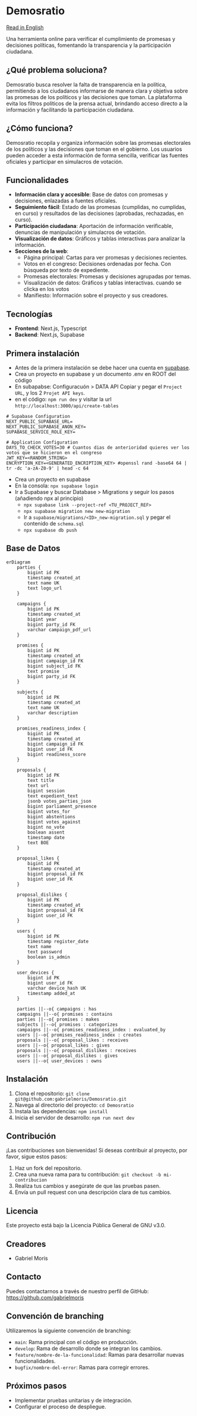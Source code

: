 # Demosratio

[Read in English](README.en.md)

Una herramienta online para verificar el cumplimiento de promesas y decisiones políticas, fomentando la transparencia y la participación ciudadana.

## ¿Qué problema soluciona?

Demosratio busca resolver la falta de transparencia en la política, permitiendo a los ciudadanos informarse de manera clara y objetiva sobre las promesas de los políticos y las decisiones que toman. La plataforma evita los filtros políticos de la prensa actual, brindando acceso directo a la información y facilitando la participación ciudadana.

## ¿Cómo funciona?

Demosratio recopila y organiza información sobre las promesas electorales de los políticos y las decisiones que toman en el gobierno. Los usuarios pueden acceder a esta información de forma sencilla, verificar las fuentes oficiales y participar en simulacros de votación.

## Funcionalidades

- **Información clara y accesible**: Base de datos con promesas y decisiones, enlazadas a fuentes oficiales.
- **Seguimiento fácil**: Estado de las promesas (cumplidas, no cumplidas, en curso) y resultados de las decisiones (aprobadas, rechazadas, en curso).
- **Participación ciudadana**: Aportación de información verificable, denuncias de manipulación y simulacros de votación.
- **Visualización de datos**: Gráficos y tablas interactivas para analizar la información.
- **Secciones de la web**:
  - Página principal: Cartas para ver promesas y decisiones recientes.
  - Votos en el congreso: Decisiones ordenadas por fecha. Con búsqueda por texto de expediente.
  - Promesas electorales: Promesas y decisiones agrupadas por temas.
  - Visualización de datos: Gráficos y tablas interactivas. cuando se clicka en los votos
  - Manifiesto: Información sobre el proyecto y sus creadores.

## Tecnologías

- **Frontend**: Next.js, Typescript
- **Backend**: Next.js, Supabase

## Primera instalación

- Antes de la primera instalación se debe hacer una cuenta en [supabase](https://supabase.com/).
- Crea un proyecto en supabase y un documento .env en ROOT del código
- En subapabse: Configuracuón > DATA API Copiar y pegar el `Project URL`, y los 2 `Projet API keys`.
- en el código: `npm run dev` y visitar la url `http://localhost:3000/api/create-tables`

```
# Supabase Configuration
NEXT_PUBLIC_SUPABASE_URL=
NEXT_PUBLIC_SUPABASE_ANON_KEY=
SUPABASE_SERVICE_ROLE_KEY=

# Application Configuration
DAYS_TO_CHECK_VOTES=30 # Cuantos dias de anterioridad quieres ver los votos que se hicieron en el congreso
JWT_KEY=<RANDOM_STRING>
ENCRYPTION_KEY=<GENERATED_ENCRIPTION_KEY> #openssl rand -base64 64 | tr -dc 'a-zA-Z0-9' | head -c 64

```

- Crea un proyecto en supabase
- En la consola: `npx supabase login`
- Ir a Supabase y buscar Database > Migrations y seguir los pasos (añadiendo npx al principio)
  - `npx supabase link --project-ref <TU_PROJECT_REF>`
  - `npx supabase migration new new-migration`
  - Ir a `supabase/migrations/<ID>_new-migration.sql` y pegar el contenido de `schema.sql`
  - `npx supabase db push`

## Base de Datos

```mermaid
erDiagram
    parties {
        bigint id PK
        timestamp created_at
        text name UK
        text logo_url
    }

    campaigns {
        bigint id PK
        timestamp created_at
        bigint year
        bigint party_id FK
        varchar campaign_pdf_url
    }

    promises {
        bigint id PK
        timestamp created_at
        bigint campaign_id FK
        bigint subject_id FK
        text promise
        bigint party_id FK
    }

    subjects {
        bigint id PK
        timestamp created_at
        text name UK
        varchar description
    }

    promises_readiness_index {
        bigint id PK
        timestamp created_at
        bigint campaign_id FK
        bigint user_id FK
        bigint readiness_score
    }

    proposals {
        bigint id PK
        text title
        text url
        bigint session
        text expedient_text
        jsonb votes_parties_json
        bigint parliament_presence
        bigint votes_for
        bigint abstentions
        bigint votes_against
        bigint no_vote
        boolean assent
        timestamp date
        text BOE
    }

    proposal_likes {
        bigint id PK
        timestamp created_at
        bigint proposal_id FK
        bigint user_id FK
    }

    proposal_dislikes {
        bigint id PK
        timestamp created_at
        bigint proposal_id FK
        bigint user_id FK
    }

    users {
        bigint id PK
        timestamp register_date
        text name
        text password
        boolean is_admin
    }

    user_devices {
        bigint id PK
        bigint user_id FK
        varchar device_hash UK
        timestamp added_at
    }

    parties ||--o{ campaigns : has
    campaigns ||--o{ promises : contains
    parties ||--o{ promises : makes
    subjects ||--o{ promises : categorizes
    campaigns ||--o{ promises_readiness_index : evaluated_by
    users ||--o{ promises_readiness_index : creates
    proposals ||--o{ proposal_likes : receives
    users ||--o{ proposal_likes : gives
    proposals ||--o{ proposal_dislikes : receives
    users ||--o{ proposal_dislikes : gives
    users ||--o{ user_devices : owns
```

## Instalación

1.  Clona el repositorio: `git clone git@github.com:gabrielmoris/Demosratio.git`
2.  Navega al directorio del proyecto: `cd Demosratio`
3.  Instala las dependencias: `npm install`
4.  Inicia el servidor de desarrollo: `npm run next dev`

## Contribución

¡Las contribuciones son bienvenidas! Si deseas contribuir al proyecto, por favor, sigue estos pasos:

1.  Haz un fork del repositorio.
2.  Crea una nueva rama para tu contribución: `git checkout -b mi-contribucion`
3.  Realiza tus cambios y asegúrate de que las pruebas pasen.
4.  Envía un pull request con una descripción clara de tus cambios.

## Licencia

Este proyecto está bajo la Licencia Pública General de GNU v3.0.

## Creadores

- Gabriel Moris

## Contacto

Puedes contactarnos a través de nuestro perfil de GitHub: <https://github.com/gabrielmoris>

## Convención de branching

Utilizaremos la siguiente convención de branching:

- `main`: Rama principal con el código en producción.
- `develop`: Rama de desarrollo donde se integran los cambios.
- `feature/nombre-de-la-funcionalidad`: Ramas para desarrollar nuevas funcionalidades.
- `bugfix/nombre-del-error`: Ramas para corregir errores.

## Próximos pasos

- Implementar pruebas unitarias y de integración.
- Configurar el proceso de despliegue.
